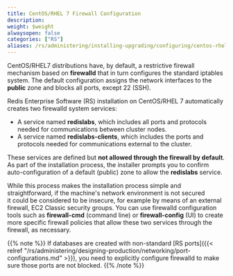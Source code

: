 ```yaml
---
title: CentOS/RHEL 7 Firewall Configuration
description:
weight: $weight
alwaysopen: false
categories: ["RS"]
aliases: /rs/administering/installing-upgrading/configuring/centos-rhel-7-firewall/
---
```

CentOS/RHEL7 distributions have, by default, a restrictive firewall mechanism based on **firewalld**
that in turn configures the standard iptables system.
The default configuration assigns the network interfaces to the **public** zone and blocks all ports, except 22 (SSH).

Redis Enterprise Software (RS) installation on CentOS/RHEL 7 automatically creates two firewalld system services:

- A service named **redislabs**, which includes all ports and protocols needed for communications between cluster nodes.
- A service named **redislabs-clients**, which includes the ports and protocols needed for communications external to the cluster.

These services are defined but **not allowed through the firewall by default**.
As part of the installation process, the installer prompts you to confirm auto-configuration of a default (public) zone
to allow the **redislabs** service.

While this process makes the installation process simple and straightforward,
if the machine's network environment is not secured it could be considered to be insecure,
for example by means of an external firewall, EC2 Classic security groups.
You can use firewalld configuration tools such as **firewall-cmd** (command line) or **firewall-config** (UI)
to create more specific firewall policies that allow these two services through the firewall, as necessary.

{{% note %}}
If databases are created with non-standard [RS ports]({{< relref "/rs/administering/designing-production/networking/port-configurations.md" >}}),
you need to explicitly configure firewalld to make sure those ports are not blocked.
{{% /note %}}
